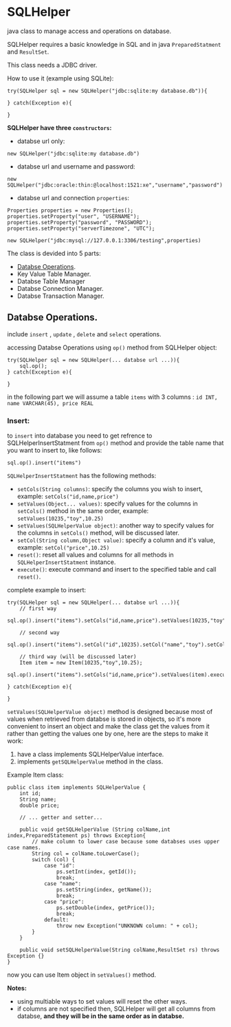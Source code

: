 # SQLHelper
java class to manage access and operations on database.

SQLHelper requires a basic knowledge in SQL and in java `PreparedStatment` and `ResultSet`.

This class needs a JDBC driver.

How to use it (example using SQLite):

```
try(SQLHelper sql = new SQLHelper("jdbc:sqlite:my database.db")){

} catch(Exception e){

}
```
 **SQLHelper have three `constructors`:**
 
 - databse url only:
 ```
new SQLHelper("jdbc:sqlite:my database.db")
```

- databse url and username and password:
 ```
new SQLHelper("jdbc:oracle:thin:@localhost:1521:xe","username","password")
```

- databse url and connection `properties`:
 ```
Properties properties = new Properties();
properties.setProperty("user", "USERNAME");
properties.setProperty("password", "PASSWORD");
properties.setProperty("serverTimezone", "UTC");

new SQLHelper("jdbc:mysql://127.0.0.1:3306/testing",properties)
```

The class is devided into 5 parts:

- [Databse Operations](https://github.com/SalehHaddawi/SQLHelper/blob/master/README.md#databse-operations).
- Key Value Table Manager.
- Databse Table Manager
- Databse Connection Manager.
- Databse Transaction Manager.



## Databse Operations.
include `insert` , `update` , `delete` and `select` operations.

accessing Databse Operations using `op()` method from SQLHelper object:
```
try(SQLHelper sql = new SQLHelper(... databse url ...)){
    sql.op();
} catch(Exception e){
    
}
```

in the following part we will assume a table `items` with 3 columns : `id INT, name VARCHAR(45), price REAL`

### Insert:

to `insert` into database you need to get refrence to SQLHelperInsertStatment from `op()` method and provide the table name that you want to insert to, like follows:

`sql.op().insert("items")`

`SQLHelperInsertStatment` has the following methods:

- `setCols(String columns)`: specify the columns you wish to insert, example: `setCols("id,name,price")`
- `setValues(Object... values)`: specify values for the columns in `setCols()` method in the same order, example: `setValues(10235,"toy",10.25)`
- `setValues(SQLHelperValue object)`: another way to specify values for the columns in `setCols()` method, will be discussed later.
- `setCol(String column,Object value)`: specify a column and it's value, example: `setCol("price",10.25)`
- `reset()`: reset all values and columns for all methods in `SQLHelperInsertStatment` instance.
- `execute()`: execute command and insert to the specified table and call `reset()`.

complete example to insert:
```
try(SQLHelper sql = new SQLHelper(... databse url ...)){
    // first way
    sql.op().insert("items").setCols("id,name,price").setValues(10235,"toy",10.25).execute();
    
    // second way
    sql.op().insert("items").setCol("id",10235).setCol("name","toy").setCol("price",10.25).execute();
    
    // third way (will be discussed later)
    Item item = new Item(10235,"toy",10.25);
    sql.op().insert("items").setCols("id,name,price").setValues(item).execute();
    
} catch(Exception e){
    
}
```

`setValues(SQLHelperValue object)` method is designed because most of values when retrieved from databse is stored in objects, so it's more convenient to insert an object and make the class get the values from it rather than getting the values one by one,
here are the steps to make it work:

1. have a class implements SQLHelperValue interface.
2. implements `getSQLHelperValue` method in the class.

Example Item class:
```
public class item implements SQLHelperValue {
    int id;
    String name;
    double price;
    
    // ... getter and setter...
    
    public void getSQLHelperValue (String colName,int index,PreparedStatement ps) throws Exception{
        // make column to lower case because some databses uses upper case names.
        String col = colName.toLowerCase();
        switch (col) {
            case "id":
                ps.setInt(index, getId());
                break;
            case "name":
                ps.setString(index, getName());
                break;
            case "price":
                ps.setDouble(index, getPrice());
                break;
            default:
                throw new Exception("UNKNOWN column: " + col);
        }
    }
    
    public void setSQLHelperValue(String colName,ResultSet rs) throws Exception {}
}
```

now you can use Item object in `setValues()` method.

**Notes:**
- using multiable ways to set values will reset the other ways.
- if columns are not specified then, SQLHelper will get all columns from databse, **and they will be in the same order as in databse.**
